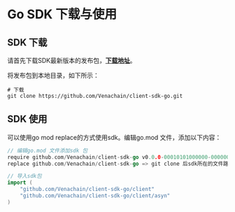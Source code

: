 # Go SDK 下载与使用

## SDK 下载

请首先下载SDK最新版本的发布包，[**下载地址**](https://github.com/Venachain/client-sdk-go)。

将发布包到本地目录，如下所示：

```shell
# 下载
git clone https://github.com/Venachain/client-sdk-go.git
```

## SDK 使用

可以使用go mod replace的方式使用sdk。编辑go.mod 文件，添加以下内容：

```go
// 编辑go.mod 文件添加sdk 包
require github.com/Venachain/client-sdk-go v0.0.0-00010101000000-000000000000
replace github.com/Venachain/client-sdk-go => git clone 后sdk所在的文件路径
```

```go
// 导入sdk包
import (
	"github.com/Venachain/client-sdk-go/client"
	"github.com/Venachain/client-sdk-go/client/asyn"
)
```

